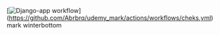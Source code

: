 [![Django-app workflow](https://github.com/Abrbrq/udemy_mark/actions/workflows/cheks.yml/badge.svg)]
(https://github.com/Abrbrq/udemy_mark/actions/workflows/cheks.yml)
 mark winterbottom


